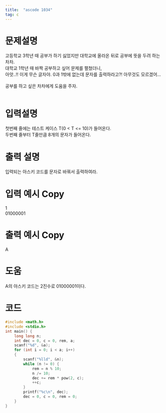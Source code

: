 ```yaml
---
title:  "ascode 1034"
tag: c
---
```


# 문제설명

고등학교 3학년 때 공부가 하기 싫었지만 대학교에 올라온 뒤로 공부에 뜻을 두려 하는 차차.<br>
대학교 1학년 때 바짝 공부하고 싶어 문제를 펼쳤더니,<br>
아앗..!! 이게 무슨 글자야. 0과 1밖에 없는데 문자를 출력하라고?! 아무것도 모르겠어...<br>
<br>
공부를 하고 싶은 차차에게 도움을 주자.<br>
<br>
# 입력설명 

첫번째 줄에는 테스트 케이스 T(0 < T <= 10)가 들어온다.<br>
두번째 줄부터 T줄만큼 8개의 문자가 들어온다.

# 출력 설명
입력되는 아스키 코드를 문자로 바꿔서 출력하여라.
# 입력 예시 Copy
1 <br>
01000001
# 출력 예시 Copy
A
# 도움
A의 아스키 코드는 2진수로 01000001이다.

# 코드

```c
#include <math.h>
#include <stdio.h>
int main() {
    long long n;
    int dec = 0, c = 0, rem, a;
    scanf("%d", &a);
    for (int i = 0; i < a; i++)
    {
        scanf("%lld", &n);
        while (n != 0) {
            rem = n % 10;
            n /= 10;
            dec += rem * pow(2, c);
            ++c;
        }
        printf("%c\n", dec);
        dec = 0, c = 0, rem = 0;
    }
}
```